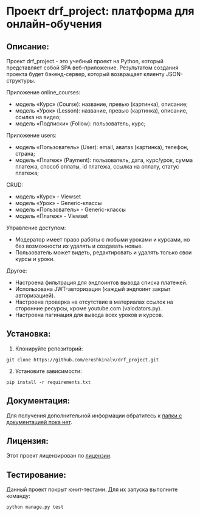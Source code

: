 # Проект drf_project: платформа для онлайн-обучения

## Описание:

Проект drf_project - это учебный проект на Python, который представляет собой SPA веб-приложение. Результатом создания проекта будет бэкенд-сервер, который возвращает клиенту JSON-структуры.

Приложение online_courses:
- модель «Курс» (Course): название, превью (картинка), описание;
- модель «Урок» (Lesson): название, превью (картинка), описание, ссылка на видео;
- модель «Подписки» (Follow): пользователь, курс;

Приложение users:
- модель «Пользователь» (User): email, аватаз (картинка), телефон, страна;
- модель «Платеж» (Payment): пользователь, дата, курс/урок, сумма платежа, способ оплаты, id платежа, ссылка на оплату, статус платежа;

CRUD:
- модель «Курс» - Viewset
- модель «Урок» - Generic-классы
- модель «Пользователь» - Generic-классы
- модель «Платеж» - Viewset

Управление доступом:
- Модератор имеет право работы с любыми уроками и курсами, но без возможности их удалять и создавать новые.
- Пользователь может видеть, редактировать и удалять только свои курсы и уроки.
  
Другое:
- Настроена фильтрация для эндпоинтов вывода списка платежей.
- Использована JWT-авторизация (каждый эндпоинт закрыт авторизацией).
- Настроена проверка на отсутствие в материалах ссылок на сторонние ресурсы, кроме youtube.com (valodators.py).
- Настроена пагинация для вывода всех уроков и курсов.
  
## Установка:

1. Клонируйте репозиторий:
```
git clone https://github.com/eroshkinalv/drf_project.git
```
2. Установите зависимости:
```
pip install -r requirements.txt
```

## Документация:

Для получения дополнительной информации обратитесь к [папки с документацией пока нет](README.md).

## Лицензия:

Этот проект лицензирован по [лицензии](LICENSE.txt).

## Тестирование:

Данный проект покрыт юнит-тестами. Для их запуска выполните команду:
```
python manage.py test
```